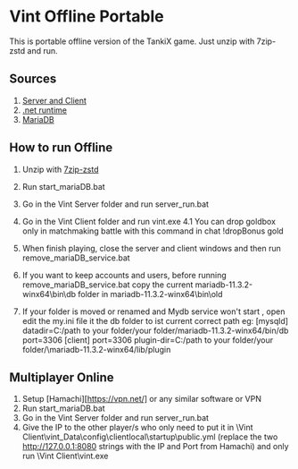 
# Vint Offline Portable

This is portable offline version of the TankiX game.
Just unzip with 7zip-zstd and run.

## Sources

1. [Server and Client](https://github.com/Vint-TX/Vint)
2. [.net runtime](https://download.visualstudio.microsoft.com/download/pr/77650902-a341-4f4c-934f-db7056cbfa78/176d961f8bbc798596f8d498ede4cc73/dotnet-runtime-8.0.5-win-x64.zip)
3. [MariaDB](https://archive.mariadb.org/mariadb-11.3.2/winx64-packages/mariadb-11.3.2-winx64.zip)

## How to run Offline

1. Unzip with [7zip-zstd](https://github.com/mcmilk/7-Zip-zstd/releases)
2. Run start_mariaDB.bat
3. Go in the Vint Server folder and run server_run.bat
4. Go in the Vint Client folder and run vint.exe
4.1 You can drop goldbox only in matchmaking battle with this command in chat !dropBonus gold
5. When finish playing, close the server and client windows and then run remove_mariaDB_service.bat

6. If you want to keep accounts and users, before running remove_mariaDB_service.bat copy the current mariadb-11.3.2-winx64\bin\db folder in mariadb-11.3.2-winx64\bin\old
7.  If your folder is moved or renamed and Mydb service won't start , open edit the my.ini file it the db folder to ist current correct path 
eg: [mysqld]
    datadir=C:/path to your folder/your folder/mariadb-11.3.2-winx64/bin/db
    port=3306
    [client]
    port=3306 
    plugin-dir=C:/path to your folder/your folder/\mariadb-11.3.2-winx64/lib/plugin 

## Multiplayer Online

1. Setup [Hamachi][https://vpn.net/] or any similar software or VPN
2. Run start_mariaDB.bat
3. Go in the Vint Server folder and run server_run.bat
4. Give the IP to the other player/s who only need to put it in \Vint Client\vint_Data\config\clientlocal\startup\public.yml (replace the two http://127.0.0.1:8080 strings with the IP and Port from Hamachi) and only run \Vint Client\vint.exe
